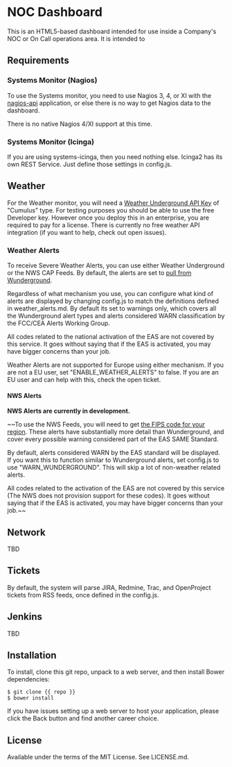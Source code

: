 # NOC Dashboard
This is an HTML5-based dashboard intended for use inside a Company's NOC or On Call operations area. It is intended to

## Requirements

### Systems Monitor (Nagios)
To use the Systems monitor, you need to use Nagios 3, 4, or XI with the [nagios-api](https://github.com/zorkian/nagios-api) application, or else there is no way to get Nagios data to the dashboard.

There is no native Nagios 4/XI support at this time.

### Systems Monitor (Icinga)
If you are using systems-icinga, then you need nothing else. Icinga2 has its own REST Service. Just define those settings in config.js.

## Weather
For the Weather monitor, you will need a [Weather Underground API Key](https://www.wunderground.com/weather/api) of "Cumulus" type. For testing purposes you should be able to use the free Developer key. However once you deploy this in an enterprise, you are required to pay for a license. There is currently no free weather API integration (if you want to help, check out open issues).

### Weather Alerts
To receive Severe Weather Alerts, you can use either Weather Underground or the NWS CAP Feeds. By default, the alerts are set to [pull from Wunderground](https://www.wunderground.com/weather/api/d/docs?d=data/alerts).

Regardless of what mechanism you use, you can configure what kind of alerts are displayed by changing config.js to match the definitions defined in weather_alerts.md. By default its set to warnings only, which covers all the Wunderground alert types and alerts considered WARN classification by the FCC/CEA Alerts Working Group.

All codes related to the national activation of the EAS are not covered by this service. It goes without saying that if the EAS is activated, you may have bigger concerns than your job.

Weather Alerts are not supported for Europe using either mechanism. If you are not a EU user, set "ENABLE_WEATHER_ALERTS" to false. If you are an EU user and can help with this, check the open ticket.

#### NWS Alerts
**NWS Alerts are currently in development.**

~~To use the NWS Feeds, you will need to get [the FIPS code for your region](http://www.nws.noaa.gov/nwr/coverage/county_coverage.html). These alerts have substantially more detail than Wunderground, and cover every possible warning considered part of the EAS SAME Standard.

By default, alerts considered WARN by the EAS standard will be displayed. If you want this to function similar to Wunderground alerts, set config.js to use "WARN_WUNDERGROUND". This will skip a lot of non-weather related alerts.

All codes related to the activation of the EAS are not covered by this service (The NWS does not provision support for these codes). It goes without saying that if the EAS is activated, you may have bigger concerns than your job.~~


## Network
TBD

## Tickets
By default, the system will parse JIRA, Redmine, Trac, and OpenProject tickets from RSS feeds, once defined in the config.js.

## Jenkins
TBD

## Installation
To install, clone this git repo, unpack to a web server, and then install Bower dependencies:

```shell
$ git clone {{ repo }}
$ bower install
```

If you have issues setting up a web server to host your application, please click the Back button and find another career choice.

## License
Available under the terms of the MIT License. See LICENSE.md.